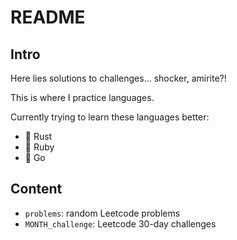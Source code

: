 # README

## Intro

Here lies solutions to challenges... shocker, amirite?!

This is where I practice languages.

Currently trying to learn these languages better:

- 🦀 Rust
- 💎 Ruby
- 🐻 Go


## Content

- `problems`: random Leetcode problems
- `MONTH_challenge`: Leetcode 30-day challenges


